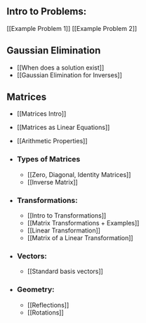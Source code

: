 ## Intro to Problems:
[[Example Problem 1]]
[[Example Problem 2]]

## Gaussian Elimination
- [[When does a solution exist]]
- [[Gaussian Elimination for Inverses]]

## Matrices
- [[Matrices Intro]]
- [[Matrices as Linear Equations]]
- [[Arithmetic Properties]]
- ### Types of Matrices
	- [[Zero, Diagonal, Identity Matrices]]
	- [[Inverse Matrix]]

- ### Transformations:
	- [[Intro to Transformations]]
	- [[Matrix Transformations + Examples]]
	- [[Linear Transformation]]
	- [[Matrix of a Linear Transformation]]
- ### Vectors:
	- [[Standard basis vectors]]
- ### Geometry:
	- [[Reflections]]
	- [[Rotations]]